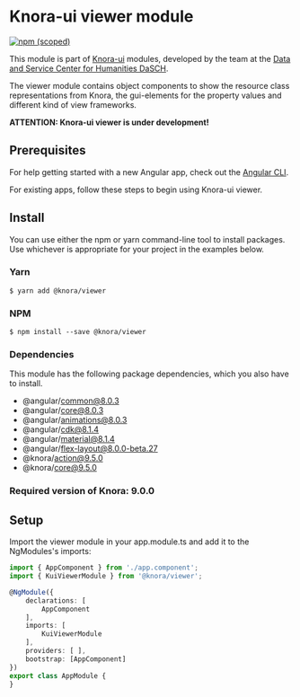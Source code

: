 # Knora-ui viewer module

[![npm (scoped)](https://img.shields.io/npm/v/@knora/viewer.svg)](https://www.npmjs.com/package/@knora/viewer)

This module is part of [Knora-ui](https://github.com/dasch-swiss/knora-ui) modules, developed by the team at the [Data and Service Center for Humanities DaSCH](http://dasch.swiss).

The viewer module contains object components to show the resource class representations from Knora, the gui-elements for the property values and different kind of view frameworks.

**ATTENTION: Knora-ui viewer is under development!**

## Prerequisites

For help getting started with a new Angular app, check out the [Angular CLI](https://cli.angular.io/).

For existing apps, follow these steps to begin using Knora-ui viewer.

## Install

You can use either the npm or yarn command-line tool to install packages. Use whichever is appropriate for your project in the examples below.

### Yarn

`$ yarn add @knora/viewer`

### NPM

`$ npm install --save @knora/viewer`

### Dependencies

This module has the following package dependencies, which you also have to install.

-   @angular/common@8.0.3
-   @angular/core@8.0.3
-   @angular/animations@8.0.3
-   @angular/cdk@8.1.4
-   @angular/material@8.1.4
-   @angular/flex-layout@8.0.0-beta.27
-   @knora/action@9.5.0
-   @knora/core@9.5.0

### Required version of Knora: 9.0.0

## Setup

Import the viewer module in your app.module.ts and add it to the NgModules's imports:

```typescript
import { AppComponent } from './app.component';
import { KuiViewerModule } from '@knora/viewer';

@NgModule({
    declarations: [
        AppComponent
    ],
    imports: [
        KuiViewerModule
    ],
    providers: [ ],
    bootstrap: [AppComponent]
})
export class AppModule {
}
```

<!--
## Components
This module contains 3 main components:

### Resource
It manages the resource of an ontology for the view.

### Property
It manages the properties for the view (displaying data in function of their type like date, text, integer, boolean etc.).

### View
It builds views by combining resource and property components in a specific layout.


<!-- With this module, you can use the following components:
()


## resource
  - stillImage
  - movingImage
  - audio
  - ddd (3d / rti)
  - text (long texts stored in eXist-db)
  - document (various types of text documents like PDF, Word etc...)
  - collection
  - region
  - annotation
  - linkObj
  - object

## property
  - textValue
    - textValueAsString
    - textValueAsHtml
    - textValueAsXml
  - textfileValue
  - dateValue
  - integerValue
  - colorValue
  - decimalValue
  - uriValue
  - booleanValue
  - geometryValue
  - geonameValue
  - intervalValue
  - listValue
  - linkValue
  - externalResValue

## view
  - listView
  - gridView
  - tableView
  - resourceView
  - compareView
  - graphView
  - propertiesView -->
